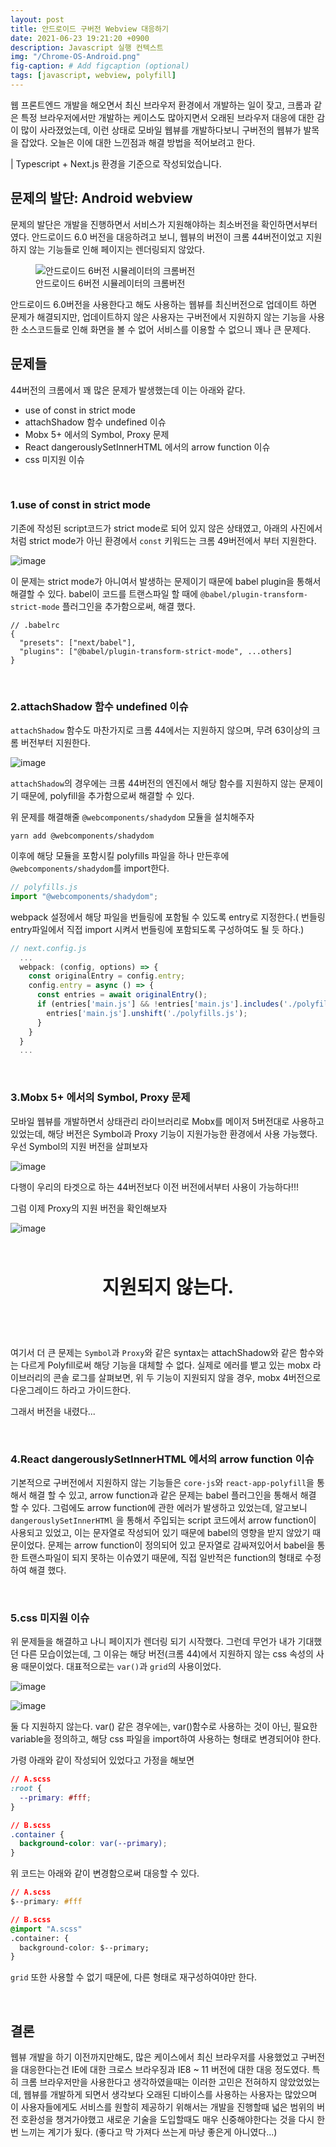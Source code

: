 ```yaml
---
layout: post
title: 안드로이드 구버전 Webview 대응하기
date: 2021-06-23 19:21:20 +0900
description: Javascript 실행 컨텍스트
img: "/Chrome-OS-Android.png"
fig-caption: # Add figcaption (optional)
tags: [javascript, webview, polyfill]
---
```


웹 프론트엔드 개발을 해오면서 최신 브라우저 환경에서 개발하는 일이 잦고, 크롬과 같은 특정 브라우저에서만 개발하는 케이스도 많아지면서 오래된 브라우저 대응에 대한 감이 많이 사라졌었는데, 이런 상태로 모바일 웹뷰를 개발하다보니 구버전의 웹뷰가 발목을 잡았다. 오늘은 이에 대한 느낀점과 해결 방법을 적어보려고 한다.

| Typescript + Next.js 환경을 기준으로 작성되었습니다.

## 문제의 발단: Android webview

문제의 발단은 개발을 진행하면서 서비스가 지원해야하는 최소버전을 확인하면서부터였다. 안드로이드 6.0 버전을 대응하려고 보니, 웹뷰의 버전이 크롬 44버전이었고 지원하지 않는 기능들로 인해 페이지는 렌더링되지 않았다.

<figure class="image">
<img src="{{site.baseurl}}/assets/img/chrome_version.png" alt="안드로이드 6버전 시뮬레이터의 크롬버전">
<figcaption>안드로이드 6버전 시뮬레이터의 크롬버전</figcaption>
</figure>

안드로이드 6.0버전을 사용한다고 해도 사용하는 웹뷰를 최신버전으로 업데이트 하면 문제가 해결되지만, 업데이트하지 않은 사용자는 구버전에서 지원하지 않는 기능을 사용한 소스코드들로 인해 화면을 볼 수 없어 서비스를 이용할 수 없으니 꽤나 큰 문제다.

## 문제들

44버전의 크롬에서 꽤 많은 문제가 발생했는데 이는 아래와 같다.

- use of const in strict mode
- attachShadow 함수 undefined 이슈
- Mobx 5+ 에서의 Symbol, Proxy 문제
- React dangerouslySetInnerHTML 에서의 arrow function 이슈
- css 미지원 이슈

<br>

### 1.use of const in strict mode

기존에 작성된 script코드가 strict mode로 되어 있지 않은 상태였고, 아래의 사진에서처럼 strict mode가 아닌 환경에서 `const` 키워드는 크롬 49버전에서 부터 지원한다.

![image]({{site.baseurl}}/assets/img/Const.png)

이 문제는 strict mode가 아니여서 발생하는 문제이기 때문에 babel plugin을 통해서 해결할 수 있다. babel이 코드를 트랜스파일 할 때에 `@babel/plugin-transform-strict-mode` 플러그인을 추가함으로써, 해결 했다.

```
// .babelrc
{
  "presets": ["next/babel"],
  "plugins": ["@babel/plugin-transform-strict-mode", ...others]
}
```

<br>

### 2.attachShadow 함수 undefined 이슈

`attachShadow` 함수도 마찬가지로 크롬 44에서는 지원하지 않으며, 무려 63이상의 크롬 버전부터 지원한다.

![image]({{site.baseurl}}/assets/img/AttachShadow.png)

`attachShadow`의 경우에는 크롬 44버전의 엔진에서 해당 함수를 지원하지 않는 문제이기 때문에, polyfill을 추가함으로써 해결할 수 있다.

위 문제를 해결해줄 `@webcomponents/shadydom` 모듈을 설치해주자

```
yarn add @webcomponents/shadydom
```

이후에 해당 모듈을 포함시킬 polyfills 파일을 하나 만든후에 `@webcomponents/shadydom`를 import한다.

```javascript
// polyfills.js
import "@webcomponents/shadydom";
```

webpack 설정에서 해당 파일을 번들링에 포함될 수 있도록 entry로 지정한다.( 번들링 entry파일에서 직접 import 시켜서 번들링에 포함되도록 구성하여도 될 듯 하다.)

```javascript
// next.config.js
  ...
  webpack: (config, options) => {
    const originalEntry = config.entry;
    config.entry = async () => {
      const entries = await originalEntry();
      if (entries['main.js'] && !entries['main.js'].includes('./polyfill.js')) {
        entries['main.js'].unshift('./polyfills.js');
      }
    }
  }
  ...
```

<br>

### 3.Mobx 5+ 에서의 Symbol, Proxy 문제

모바일 웹뷰를 개발하면서 상태관리 라이브러리로 Mobx를 메이저 5버전대로 사용하고 있었는데, 해당 버전은 Symbol과 Proxy 기능이 지원가능한 환경에서 사용 가능했다. 우선 Symbol의 지원 버전을 살펴보자

![image]({{site.baseurl}}/assets/img/Symbol.png)

다행이 우리의 타겟으로 하는 44버전보다 이전 버전에서부터 사용이 가능하다!!!

그럼 이제 Proxy의 지원 버전을 확인해보자

![image]({{site.baseurl}}/assets/img/Proxy.png)

<br>

<p style="font-size:30px; font-weight: bold; text-align:center">지원되지 않는다.</p>

<figure class="image" style="text-align: center;">
  <img src="{{site.baseurl}}/assets/img/despair.jpeg" alt="">
</figure>

<br>

여기서 더 큰 문제는 `Symbol`과 `Proxy`와 같은 syntax는 attachShadow와 같은 함수와는 다르게 Polyfill로써 해당 기능을 대체할 수 없다. 실제로 에러를 뱉고 있는 mobx 라이브러리의 콘솔 로그를 살펴보면, 위 두 기능이 지원되지 않을 경우, mobx 4버전으로 다운그레이드 하라고 가이드한다.

그래서 버전을 내렸다...

<br>

### 4.React dangerouslySetInnerHTML 에서의 arrow function 이슈

기본적으로 구버전에서 지원하지 않는 기능들은 `core-js`와 `react-app-polyfill`을 통해서 해결 할 수 있고, arrow function과 같은 문제는 babel 플러그인을 통해서 해결 할 수 있다. 그럼에도 arrow function에 관한 에러가 발생하고 있었는데, 알고보니 `dangerouslySetInnerHTMl` 을 통해서 주입되는 script 코드에서 arrow function이 사용되고 있었고, 이는 문자열로 작성되어 있기 때문에 babel의 영향을 받지 않았기 때문이었다. 문제는 arrow function이 정의되어 있고 문자열로 감싸져있어서 babel을 통한 트랜스파일이 되지 못하는 이슈였기 때문에, 직접 일반적은 function의 형태로 수정하여 해결 했다.

<br>

### 5.css 미지원 이슈

위 문제들을 해결하고 나니 페이지가 렌더링 되기 시작했다. 그런데 무언가 내가 기대했던 다른 모습이었는데, 그 이유는 해당 버전(크롬 44)에서 지원하지 않는 css 속성의 사용 때문이었다. 대표적으로는 `var()`과 `grid`의 사용이었다.

![image](<{{site.baseurl}}/assets/img/var().png>)

![image]({{site.baseurl}}/assets/img/grid.png)

둘 다 지원하지 않는다. var() 같은 경우에는, var()함수로 사용하는 것이 아닌, 필요한 variable을 정의하고, 해당 css 파일을 import하여 사용하는 형태로 변경되어야 한다.

가령 아래와 같이 작성되어 있었다고 가정을 해보면

```css
// A.scss
:root {
  --primary: #fff;
}

// B.scss
.container {
  background-color: var(--primary);
}
```

위 코드는 아래와 같이 변경함으로써 대응할 수 있다.

```css
// A.scss
$--primary: #fff

// B.scss
@import "A.scss"
.container: {
  background-color: $--primary;
}
```

`grid` 또한 사용할 수 없기 때문에, 다른 형태로 재구성하여야만 한다.

<br>

## 결론

웹뷰 개발을 하기 이전까지만해도, 많은 케이스에서 최신 브라우저를 사용했었고 구버전을 대응한다는건 IE에 대한 크로스 브라우징과 IE8 ~ 11 버전에 대한 대응 정도였다. 특히 크롬 브라우저만을 사용한다고 생각하였을때는 이러한 고민은 전혀하지 않았었었는데, 웹뷰를 개발하게 되면서 생각보다 오래된 디바이스를 사용하는 사용자는 많았으며 이 사용자들에게도 서비스를 원할히 제공하기 위해서는 개발을 진행할때 넓은 범위의 버전 호환성을 챙겨가야했고 새로운 기술을 도입할때도 매우 신중해야한다는 것을 다시 한번 느끼는 계기가 됬다. (좋다고 막 가져다 쓰는게 마냥 좋은게 아니였다...)

